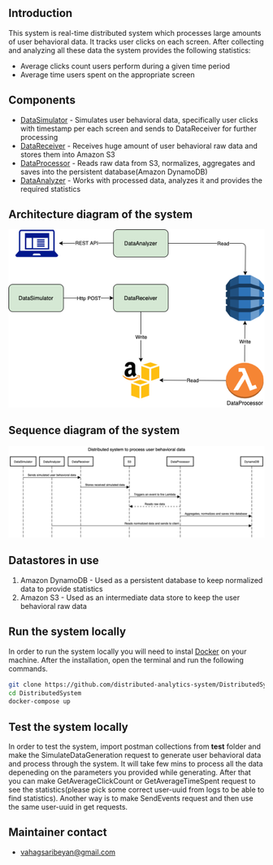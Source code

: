 ## Introduction

This system is real-time distributed system which processes large amounts of user behavioral data. It tracks user clicks on each screen. After collecting and analyzing all these data the system provides the following statistics:
- Average clicks count users perform during a given time period
- Average time users spent on the appropriate screen

## Components
- [DataSimulator](https://github.com/distributed-analytics-system/DistributedSystem-DataSimulator/blob/main/README.md) - Simulates user behavioral data, specifically user clicks with timestamp per each screen and sends to DataReceiver for further processing
- [DataReceiver](https://github.com/distributed-analytics-system/DistributedSystem-DataReceiver/blob/main/README.md) - Receives huge amount of user behavioral raw data and stores them into Amazon S3
- [DataProcessor](https://github.com/distributed-analytics-system/DistributedSystem-DataProcessor/blob/main/README.md)  - Reads raw data from S3, normalizes, aggregates and saves into the persistent database(Amazon DynamoDB)
- [DataAnalyzer](https://github.com/distributed-analytics-system/DistributedSystem-DataAnalyzer/blob/main/README.md) - Works with processed data, analyzes it and provides the required statistics

## Architecture diagram of the system

![Architecture diagram](./docs/diagrams/ArchDiagram.png)

## Sequence diagram of the system

![Sequence diagram](./docs/diagrams/SequenceDiagram.png)

## Datastores in use

1. Amazon DynamoDB - Used as a persistent database to keep normalized data to provide statistics
2. Amazon S3 - Used as an intermediate data store to keep the user behavioral raw data

## Run the system locally

In order to run the system locally you will need to instal [Docker](https://docs.docker.com/get-docker/) on your machine. After the installation, open the terminal and run the following commands.

```sh
git clone https://github.com/distributed-analytics-system/DistributedSystem.git
cd DistributedSystem
docker-compose up
```

## Test the system locally

In order to test the system, import postman collections from **test** folder and make the SimulateDataGeneration request to generate user behavioral data and process through the system. It will take few mins to process all the data depeneding on the parameters you provided while generating. After that you can make GetAverageClickCount or GetAverageTimeSpent request to see the statistics(please pick some correct user-uuid from logs to be able to find statistics). Another way is to make SendEvents request and then use the same user-uuid in get requests.

## Maintainer contact
- vahagsaribeyan@gmail.com

